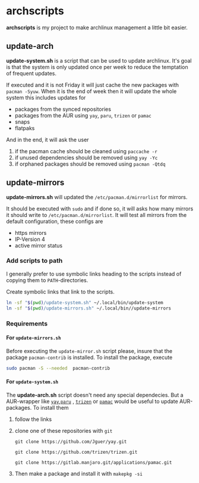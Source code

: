 # archscripts

**archscripts** is my project to make archlinux management a little bit easier.

## update-arch

**update-system.sh** is a script that can be used to update archlinux. It's goal is that the system is only updated once per week to reduce the temptation of frequent updates.

If executed and it is not Friday it will just cache the new packages with `pacman -Syuw`. When it is the end of week then it will update the whole system this includes updates for

+ packages from the synced repositories
+ packages from the AUR using `yay`, `paru`, `trizen` or `pamac`
+ snaps
+ flatpaks

And in the end, it will ask the user

1. if the pacman cache should be cleaned using `paccache -r`
2. if unused dependencies should be removed using `yay -Yc`
3. if orphaned packages should be removed using `pacman -Qtdq`

## update-mirrors

**update-mirrors.sh** will updated the `/etc/pacman.d/mirrorlist` for mirrors.

It should be executed with `sudo` and if done so, it will asks how many mirrors it should write to `/etc/pacman.d/mirrorlist`. It will test all mirrors from the default configuration, these configs are

+ https mirrors
+ IP-Version 4
+ active mirror status

### Add scripts to path
I generally prefer to use symbolic links heading to the scripts instead of copying them to `PATH`-directories.

Create symbolic links that link to the scripts.

```bash
ln -sf "$(pwd)/update-system.sh" ~/.local/bin/update-system
ln -sf "$(pwd)/update-mirrors.sh" ~/.local/bin//update-mirrors
```

### Requirements

#### For `update-mirrors.sh`
Before executing the `update-mirror.sh` script please, insure that the package `pacman-contrib` is installed. To install the package, execute

```bash
sudo pacman -S --needed  pacman-contrib
```

#### For `update-system.sh`
The **update-arch.sh** script doesn't need any special dependecies. But a AUR-wrapper like [`yay`](https://github.com/Jguer/yay),[`paru`](https://github.com/Morganamilo/paru) , [`trizen`](https://github.com/trizen/trizen) or [`pamac`](https://gitlab.manjaro.org/applications/pamac) would be useful to update AUR-packages.
To install them 
1. follow the links
2. clone one of these repositories with `git` 

     `git clone https://github.com/Jguer/yay.git`

     `git clone https://github.com/trizen/trizen.git`

     `git clone https://gitlab.manjaro.git/applications/pamac.git`
3. Then make a package and install it with 
    `makepkg -si`

